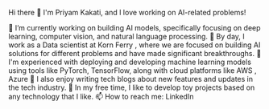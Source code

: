 Hi there 👋
I'm Priyam Kakati, and I love working on AI-related problems!

🌱 I’m currently working on building AI models, specifically focusing on deep learning, computer vision, and natural language processing.
💼 By day, I work as a Data scientist at Korn Ferry , where we are focused on building AI solutions for different problems and have made significant breakthroughs.
🔧 I'm experienced with deploying and developing machine learning models using tools like PyTorch, TensorFlow, along with cloud platforms like AWS , Azure
📝 I also enjoy writing tech blogs about new features and updates in the tech industry.
🚀 In my free time, I like to develop toy projects based on any technology that I like.
📫 How to reach me: LinkedIn
